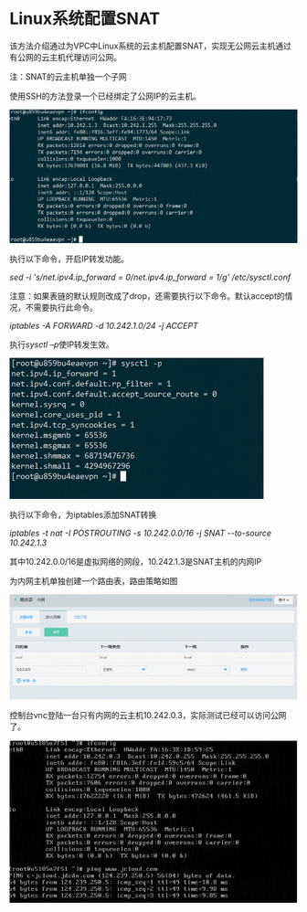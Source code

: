 # Linux系统配置SNAT

该方法介绍通过为VPC中Linux系统的云主机配置SNAT，实现无公网云主机通过有公网的云主机代理访问公网。

注：SNAT的云主机单独一个子网

使用SSH的方法登录一个已经绑定了公网IP的云主机。

![](https://github.com/jdcloudcom/cn/blob/cn-VirtualMachine-Linux/image/Elastic-Compute/Virtual-Machine/Linux/Linux%E7%B3%BB%E7%BB%9F%E9%85%8D%E7%BD%AESNAT01.png)

执行以下命令，开启IP转发功能。

*sed -i 's/net.ipv4.ip_forward = 0/net.ipv4.ip_forward = 1/g' /etc/sysctl.conf*

注意：如果表链的默认规则改成了drop，还需要执行以下命令。默认accept的情况，不需要执行此命令。

*iptables -A FORWARD -d 10.242.1.0/24 -j ACCEPT*

执行*sysctl –p*使IP转发生效。

![](https://github.com/jdcloudcom/cn/blob/cn-VirtualMachine-Linux/image/Elastic-Compute/Virtual-Machine/Linux/Linux%E7%B3%BB%E7%BB%9F%E9%85%8D%E7%BD%AESNAT02.png)

执行以下命令，为iptables添加SNAT转换

*iptables -t nat -I POSTROUTING -s 10.242.0.0/16 -j SNAT --to-source 10.242.1.3*

其中10.242.0.0/16是虚拟网络的网段，10.242.1.3是SNAT主机的内网IP



为内网主机单独创建一个路由表，路由策略如图

![](https://github.com/jdcloudcom/cn/blob/cn-VirtualMachine-Linux/image/Elastic-Compute/Virtual-Machine/Linux/Linux%E7%B3%BB%E7%BB%9F%E9%85%8D%E7%BD%AESNAT03.png)

控制台vnc登陆一台只有内网的云主机10.242.0.3，实际测试已经可以访问公网了。

![](https://github.com/jdcloudcom/cn/blob/cn-VirtualMachine-Linux/image/Elastic-Compute/Virtual-Machine/Linux/Linux%E7%B3%BB%E7%BB%9F%E9%85%8D%E7%BD%AESNAT04.png)
